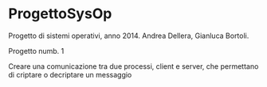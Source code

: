 ProgettoSysOp
=============
Progetto di sistemi operativi, anno 2014.
Andrea Dellera, Gianluca Bortoli.

Progetto numb. 1

Creare una comunicazione tra due processi, client e server, che permettano di criptare o decriptare un messaggio
